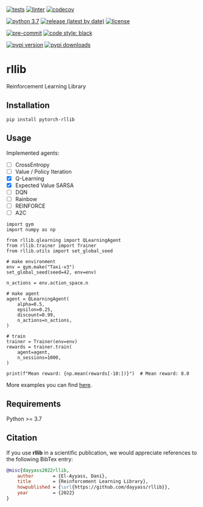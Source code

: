 [![tests](https://github.com/dayyass/rllib/actions/workflows/tests.yml/badge.svg)](https://github.com/dayyass/rllib/actions/workflows/tests.yml)
[![linter](https://github.com/dayyass/rllib/actions/workflows/linter.yml/badge.svg)](https://github.com/dayyass/rllib/actions/workflows/linter.yml)
[![codecov](https://codecov.io/gh/dayyass/rllib/branch/main/graph/badge.svg?token=45O5NRAD8G)](https://codecov.io/gh/dayyass/rllib)

[![python 3.7](https://img.shields.io/badge/python-3.7-blue.svg)](https://github.com/dayyass/rllib#requirements)
[![release (latest by date)](https://img.shields.io/github/v/release/dayyass/rllib)](https://github.com/dayyass/rllib/releases/latest)
[![license](https://img.shields.io/github/license/dayyass/rllib?color=blue)](https://github.com/dayyass/rllib/blob/main/LICENSE)

[![pre-commit](https://img.shields.io/badge/pre--commit-enabled-black)](https://github.com/dayyass/rllib/blob/main/.pre-commit-config.yaml)
[![code style: black](https://img.shields.io/badge/code%20style-black-000000.svg)](https://github.com/psf/black)

[![pypi version](https://img.shields.io/pypi/v/pytorch-rllib)](https://pypi.org/project/pytorch-rllib)
[![pypi downloads](https://img.shields.io/pypi/dm/pytorch-rllib)](https://pypi.org/project/pytorch-rllib)

# rllib
Reinforcement Learning Library

## Installation
```
pip install pytorch-rllib
```

## Usage
Implemented agents:
- [ ] CrossEntropy
- [ ] Value / Policy Iteration
- [x] Q-Learning
- [x] Expected Value SARSA
- [ ] DQN
- [ ] Rainbow
- [ ] REINFORCE
- [ ] A2C

```python3
import gym
import numpy as np

from rllib.qlearning import QLearningAgent
from rllib.trainer import Trainer
from rllib.utils import set_global_seed

# make environment
env = gym.make("Taxi-v3")
set_global_seed(seed=42, env=env)

n_actions = env.action_space.n

# make agent
agent = QLearningAgent(
    alpha=0.5,
    epsilon=0.25,
    discount=0.99,
    n_actions=n_actions,
)

# train
trainer = Trainer(env=env)
rewards = trainer.train(
    agent=agent,
    n_sessions=1000,
)

print(f"Mean reward: {np.mean(rewards[-10:])}")  # Mean reward: 8.0
```

More examples you can find [here](https://github.com/dayyass/rllib/tree/main/examples).

## Requirements
Python >= 3.7

## Citation
If you use **rllib** in a scientific publication, we would appreciate references to the following BibTex entry:
```bibtex
@misc{dayyass2022rllib,
    author       = {El-Ayyass, Dani},
    title        = {Reinforcement Learning Library},
    howpublished = {\url{https://github.com/dayyass/rllib}},
    year         = {2022}
}
```
